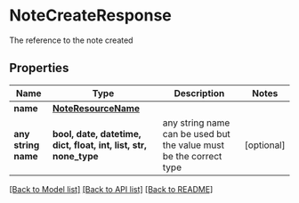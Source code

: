 # NoteCreateResponse

The reference to the note created

## Properties
Name | Type | Description | Notes
------------ | ------------- | ------------- | -------------
**name** | [**NoteResourceName**](NoteResourceName.md) |  | 
**any string name** | **bool, date, datetime, dict, float, int, list, str, none_type** | any string name can be used but the value must be the correct type | [optional]

[[Back to Model list]](../README.md#documentation-for-models) [[Back to API list]](../README.md#documentation-for-api-endpoints) [[Back to README]](../README.md)



